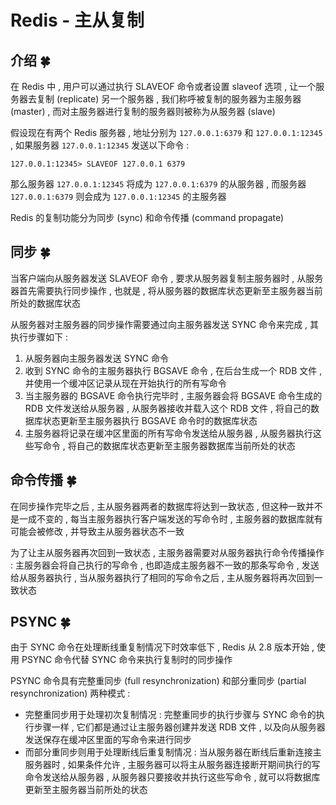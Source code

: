 # Redis - 主从复制


<extoc></extoc>

## 介绍  🍀

在 Redis 中 , 用户可以通过执行 SLAVEOF 命令或者设置 slaveof 选项 , 让一个服务器去复制 (replicate) 另一个服务器 , 我们称呼被复制的服务器为主服务器 (master) , 而对主服务器进行复制的服务器则被称为从服务器 (slave)

假设现在有两个 Redis 服务器 , 地址分别为 `127.0.0.1:6379` 和 `127.0.0.1:12345` , 如果服务器 `127.0.0.1:12345` 发送以下命令 : 

```shell
127.0.0.1:12345> SLAVEOF 127.0.0.1 6379
```

那么服务器 `127.0.0.1:12345` 将成为 `127.0.0.1:6379` 的从服务器 , 而服务器 `127.0.0.1:6379` 则会成为 `127.0.0.1:12345` 的主服务器

Redis 的复制功能分为同步 (sync) 和命令传播 (command propagate)

## 同步  🍀

当客户端向从服务器发送 SLAVEOF 命令 , 要求从服务器复制主服务器时 , 从服务器首先需要执行同步操作 , 也就是 , 将从服务器的数据库状态更新至主服务器当前所处的数据库状态

从服务器对主服务器的同步操作需要通过向主服务器发送 SYNC 命令来完成 , 其执行步骤如下 : 

1. 从服务器向主服务器发送 SYNC 命令
2. 收到 SYNC 命令的主服务器执行 BGSAVE 命令 , 在后台生成一个 RDB 文件 , 并使用一个缓冲区记录从现在开始执行的所有写命令
3. 当主服务器的 BGSAVE 命令执行完毕时 , 主服务器会将 BGSAVE 命令生成的 RDB 文件发送给从服务器 , 从服务器接收并载入这个 RDB 文件 , 将自己的数据库状态更新至主服务器执行 BGSAVE 命令时的数据库状态
4. 主服务器将记录在缓冲区里面的所有写命令发送给从服务器 , 从服务器执行这些写命令 , 将自己的数据库状态更新至主服务器数据库当前所处的状态

## 命令传播  🍀

在同步操作完毕之后 , 主从服务器两者的数据库将达到一致状态 , 但这种一致并不是一成不变的 , 每当主服务器执行客户端发送的写命令时 , 主服务器的数据库就有可能会被修改 , 并导致主从服务器状态不一致

为了让主从服务器再次回到一致状态 , 主服务器需要对从服务器执行命令传播操作 : 主服务器会将自己执行的写命令 , 也即造成主服务器不一致的那条写命令 , 发送给从服务器执行 , 当从服务器执行了相同的写命令之后 , 主从服务器将再次回到一致状态

## PSYNC  🍀

由于 SYNC 命令在处理断线重复制情况下时效率低下 , Redis 从 2.8 版本开始 , 使用 PSYNC 命令代替 SYNC 命令来执行复制时的同步操作

PSYNC 命令具有完整重同步 (full resynchronization) 和部分重同步 (partial resynchronization) 两种模式 : 

- 完整重同步用于处理初次复制情况 : 完整重同步的执行步骤与 SYNC 命令的执行步骤一样 , 它们都是通过让主服务器创建并发送 RDB 文件 , 以及向从服务器发送保存在缓冲区里面的写命令来进行同步
- 而部分重同步则用于处理断线后重复制情况 : 当从服务器在断线后重新连接主服务器时 , 如果条件允许 , 主服务器可以将主从服务器连接断开期间执行的写命令发送给从服务器 , 从服务器只要接收并执行这些写命令 , 就可以将数据库更新至主服务器当前所处的状态

